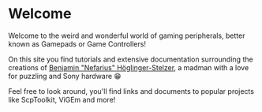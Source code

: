 # Welcome

Welcome to the weird and wonderful world of gaming peripherals, better known as Gamepads or Game Controllers!

On this site you find tutorials and extensive documentation surrounding the creations of [Benjamin "Nefarius" Höglinger-Stelzer](https://github.com/nefarius), a madman with a love for puzzling and Sony hardware 😁

Feel free to look around, you'll find links and documents to popular projects like ScpToolkit, ViGEm and more!
